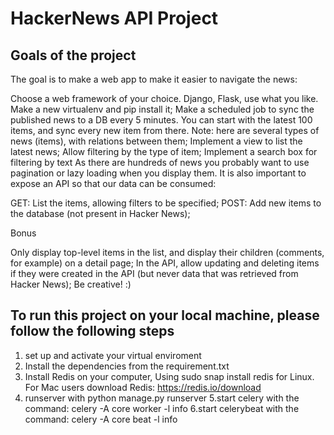 # HackerNews API Project

## Goals of the project
The goal is to make a web app to make it easier to navigate the news:

Choose a web framework of your choice. Django, Flask, use what you like. Make a new virtualenv and pip install it;
Make a scheduled job to sync the published news to a DB every 5 minutes. You can start with the latest 100 items, and sync every new item from there. Note: here are several types of news (items), with relations between them;
Implement a view to list the latest news;
Allow filtering by the type of item;
Implement a search box for filtering by text
As there are hundreds of news you probably want to use pagination or lazy loading when you display them.
It is also important to expose an API so that our data can be consumed:

GET: List the items, allowing filters to be specified;
POST: Add new items to the database (not present in Hacker News);

Bonus

Only display top-level items in the list, and display their children (comments, for example) on a detail page;
In the API, allow updating and deleting items if they were created in the API (but never data that was retrieved from Hacker News);
Be creative! :)

## To run this project on your local machine, please follow the following steps

1. set up and activate your virtual enviroment
2. Install the dependencies from the requirement.txt
3. Install Redis on your computer, Using sudo snap install redis for Linux. For Mac users download Redis: https://redis.io/download
4. runserver with python manage.py runserver
5.start celery with the command: celery -A core worker -l info
6.start celerybeat with the command: celery -A core beat -l info